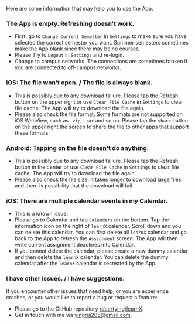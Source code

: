 Here are some information that may help you to use the App.

### The App is empty. Refreshing doesn't work.

- First, go to `Change Current Semester` in `Settings` to make sure you have selected the correct semester you want. Summer semesters sometimes make the App blank since there may be no courses.
- Please Try to `Logout` in `Settings` and re-login.
- Change to campus networks. The connections are sometimes broken if you are connected to off-campus networks.

### iOS: The file won't open. / The file is always blank.

- This is possibly due to any download failure. Please tap the Refresh button on the upper right or use `Clear File Cache` in `Settings` to clear file cache. The App will try to download the file again.
- Please also check the file format. Some formats are not supported on iOS WebView, such as `.zip`, `.rar` and so on. Please tap the `share` button on the upper right the screen to share the file to other apps that support these formats.

### Android: Tapping on the file doesn't do anything.

- This is possibly due to any download failure. Please tap the Refresh button in the center or use `Clear File Cache` in `Settings` to clear file cache. The App will try to download the file again.
- Please also check the file size. It takes longer to download large files and there is possibility that the download will fail.

### iOS: There are multiple calendar events in my Calendar.

- This is a known issue.
- Please go to Calendar and tap `Calendars` on the bottom. Tap the information icon on the right of `learnX` calendar. Scroll down and you can delete this calendar. You can first delete all `learnX` calendar and go back to the App to refresh the `Assignment` screen. The App will then write current assignment deadlines into Calendar.
- If you cannot delete the calendar, please create a new dummy calendar and then delete the `learnX` calendar. You can delete the dummy calendar after the `learnX` calendar is recreated by the App.

### I have other issues. / I have suggestions.

If you encounter other issues that need help, or you are experience crashes, or you would like to report a bug or request a feature:

- Please go to the GitHub repository [robertying/learnX](https://github.com/robertying/learnX/issues).
- Get in touch with me via [yingrui205@gmail.com](mailto:yingrui205@gmail.com).
